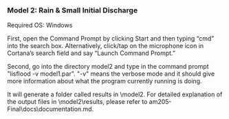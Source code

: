 ### Model 2: Rain & Small Initial Discharge

Required OS: Windows

First, open the Command Prompt by clicking Start and then typing “cmd” into the search box. Alternatively, click/tap on the microphone icon in Cortana’s search field and say “Launch Command Prompt.”

Second, go into the directory model2 and type in the command prompt "lisflood -v model1.par". "-v" means the verbose mode and it should give more information about what the program currently running is doing. 

It will generate a folder called results in \model2. For detailed explanation of the output files in \model2\results, please refer to am205-Final\docs\documentation.md.